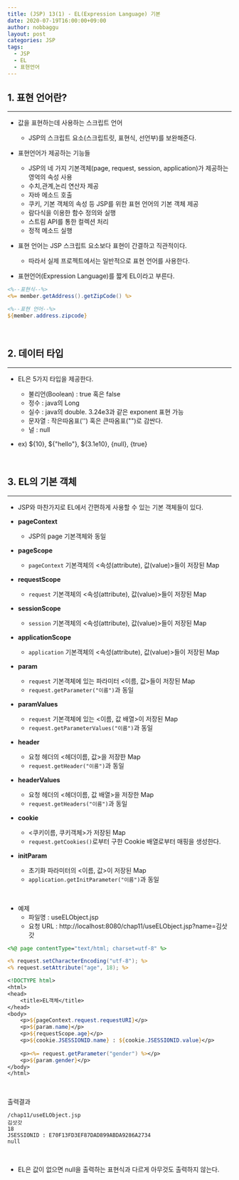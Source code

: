 ```yaml
---
title: (JSP) 13(1) - EL(Expression Language) 기본
date: 2020-07-19T16:00:00+09:00
author: nobbaggu
layout: post
categories: JSP
tags:
  - JSP
  - EL
  - 표현언어
---
```


## 1. 표현 언어란? ##
----

+ 값을 표현하는데 사용하는 스크립트 언어
	+ JSP의 스크립트 요소(스크립트릿, 표현식, 선언부)를 보완해준다.
	
+ 표현언어가 제공하는 기능들
	+ JSP의 네 가지 기본객체(page, request, session, application)가 제공하는 영억의 속성 사용
	+ 수치,관계,논리 연산자 제공
	+ 자바 메소드 호출
	+ 쿠키, 기본 객체의 속성 등 JSP를 위한 표현 언어의 기본 객체 제공
	+ 람다식을 이용한 함수 정의와 실행
	+ 스트림 API를 통한 컬렉션 처리
	+ 정적 메소드 실행
	
+ 표현 언어는 JSP 스크립트 요소보다 표현이 간결하고 직관적이다.
	+ 따라서 실제 프로젝트에서는 일반적으로 표현 언어를 사용한다.

+ 표현언어(Expression Language)를 짧게 EL이라고 부른다.
	
~~~ jsp
<%--표현식--%>
<%= member.getAddress().getZipCode() %>

<%--표현 언어--%>
${member.address.zipcode}
~~~

<br>

## 2. 데이터 타입 ##
----

+ EL은 5가지 타입을 제공한다.
	+ 불리언(Boolean) : true 혹은 false
	+ 정수 : java의 Long
	+ 실수 : java의 double. 3.24e3과 같은 exponent 표현 가능
	+ 문자열 : 작은따옴표('') 혹은 큰따옴표("")로 감싼다.
	+ 널 : null
	
+ ex) ${10}, ${"hello"}, ${3.1e10}, {null}, {true}

<br>

## 3. EL의 기본 객체 ##
----

+ JSP와 마찬가지로 EL에서 간편하게 사용할 수 있는 기본 객체들이 있다.

+ **pageContext**
	+ JSP의 page 기본객체와 동일
	
+ **pageScope**
	+ `pageContext` 기본객체의 \<속성(attribute), 값(value)\>들이 저장된 Map
	
+ **requestScope**
	+ `request` 기본객체의 \<속성(attribute), 값(value)\>들이 저장된 Map

+ **sessionScope**
	+ `session` 기본객체의 \<속성(attribute), 값(value)\>들이 저장된 Map

+ **applicationScope**
	+ `application` 기본객체의 \<속성(attribute), 값(value)\>들이 저장된 Map

+ **param**
	+ `request` 기본객체에 있는 파라미터 \<이름, 값\>들이 저장된 Map
	+ `request.getParameter("이름")`과 동일

+ **paramValues**
	+ `request` 기본객체에 있는 \<이름, 값 배열\>이 저장된 Map
	+ `request.getParameterValues("이름")`과 동일

+ **header**
	+ 요청 헤더의 \<헤더이름, 값\>을 저장한 Map
	+ `request.getHeader("이름")`과 동일

+ **headerValues**
	+ 요청 헤더의 \<헤더이름, 값 배열\>을 저장한 Map
	+ `request.getHeaders("이름")`과 동일

+ **cookie**
	+ \<쿠키이름, 쿠키객체\>가 저장된 Map
	+ `request.getCookies()`로부터 구한 Cookie 배열로부터 매핑을 생성한다.

+ **initParam**
	+ 초기화 파라미터의 \<이름, 값\>이 저장된 Map
	+ `application.getInitParameter("이름")`과 동일
	
<br>

+ 예제
	+ 파일명 : useELObject.jsp
	+ 요청 URL : http://localhost:8080/chap11/useELObject.jsp?name=김삿갓

~~~ jsp
<%@ page contentType="text/html; charset=utf-8" %>

<% request.setCharacterEncoding("utf-8"); %>
<% request.setAttribute("age", 18); %>

<!DOCTYPE html>
<html>
<head>
	<title>EL객체</title>
</head>
<body>
	<p>${pageContext.request.requestURI}</p>
	<p>${param.name}</p>
	<p>${requestScope.age}</p>
	<p>${cookie.JSESSIONID.name} : ${cookie.JSESSIONID.value}</p>
	
	<p><%= request.getParameter("gender") %></p>
	<p>${param.gender}</p>
</body>
</html>
~~~

<br>

출력결과

~~~ text
/chap11/useELObject.jsp
김삿갓
18
JSESSIONID : E70F13FD3EF87DAD899ABDA9286A2734
null
~~~

<br>

+ EL은 값이 없으면 null을 출력하는 표현식과 다르게 아무것도 출력하지 않는다.
